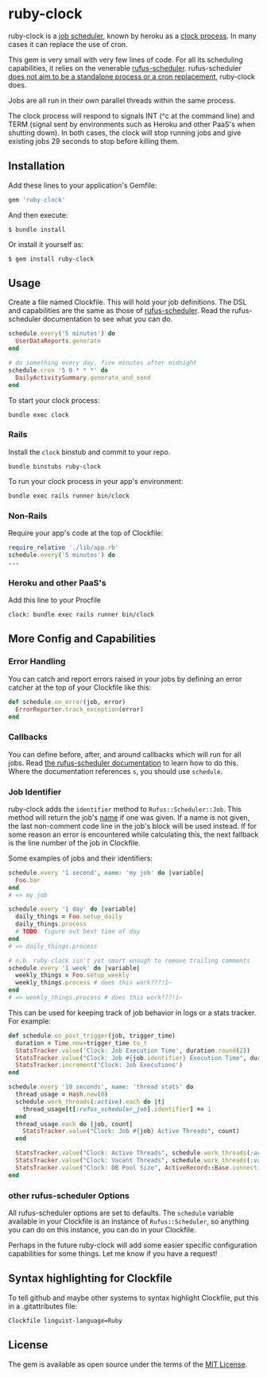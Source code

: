 # ruby-clock

ruby-clock is a [job scheduler](https://en.wikipedia.org/wiki/Job_scheduler),
known by heroku as a [clock process](https://devcenter.heroku.com/articles/scheduled-jobs-custom-clock-processes).
In many cases it can replace the use of cron.

This gem is very small with very few lines of code. For all its scheduling capabilities,
it relies on the venerable [rufus-scheduler](https://github.com/jmettraux/rufus-scheduler/).
rufus-scheduler
[does not aim to be a standalone process or a cron replacement](https://github.com/jmettraux/rufus-scheduler/issues/307),
ruby-clock does.

Jobs are all run in their own parallel threads within the same process.

The clock process will respond to signals INT (^c at the command line) and
TERM (signal sent by environments such as Heroku and other PaaS's when shutting down).
In both cases, the clock will stop running jobs and give existing jobs 29 seconds
to stop before killing them.

## Installation

Add these lines to your application's Gemfile:

```ruby
gem 'ruby-clock'
```

And then execute:

    $ bundle install

Or install it yourself as:

    $ gem install ruby-clock

## Usage

Create a file named Clockfile. This will hold your job definitions.
The DSL and capabilities
are the same as those of [rufus-scheduler](https://github.com/jmettraux/rufus-scheduler/).
Read the rufus-scheduler documentation to see what you can do.

```ruby
schedule.every('5 minutes') do
  UserDataReports.generate
end

# do something every day, five minutes after midnight
schedule.cron '5 0 * * *' do
  DailyActivitySummary.generate_and_send
end
```

To start your clock process:

    bundle exec clock

### Rails

Install the `clock` binstub and commit to your repo.

    bundle binstubs ruby-clock

To run your clock process in your app's environment:

    bundle exec rails runner bin/clock

### Non-Rails

Require your app's code at the top of Clockfile:

```ruby
require_relative './lib/app.rb'
schedule.every('5 minutes') do
...
```

### Heroku and other PaaS's

Add this line to your Procfile

```
clock: bundle exec rails runner bin/clock
```

## More Config and Capabilities

### Error Handling

You can catch and report errors raised in your jobs by defining an error catcher at
the top of your Clockfile like this:

```ruby
def schedule.on_error(job, error)
  ErrorReporter.track_exception(error)
end
```

### Callbacks

You can define before, after, and around callbacks which will run for all jobs.
Read [the rufus-scheduler documentation](https://github.com/jmettraux/rufus-scheduler/#callbacks)
to learn how to do this. Where the documentation references `s`, you should use `schedule`.

### Job Identifier

ruby-clock adds the `identifier` method to `Rufus::Scheduler::Job`. This method will return the job's
[name](https://github.com/jmettraux/rufus-scheduler/#name--string) if one was given.
If a name is not given, the last non-comment code line in the job's block
will be used instead. If for some reason an error is encountered while calculating this, the next
fallback is the line number of the job in Clockfile.

Some examples of jobs and their identifiers:

```ruby
schedule.every '1 second', name: 'my job' do |variable|
  Foo.bar
end
# => my job

schedule.every '1 day' do |variable|
  daily_things = Foo.setup_daily
  daily_things.process
  # TODO: figure out best time of day
end
# => daily_things.process

# n.b. ruby-clock isn't yet smart enough to remove trailing comments
schedule.every '1 week' do |variable|
  weekly_things = Foo.setup_weekly
  weekly_things.process # does this work???!1~
end
# => weekly_things.process # does this work???!1~
```

This can be used for keeping track of job behavior in logs or a
stats tracker. For example:

```ruby
def schedule.on_post_trigger(job, trigger_time)
  duration = Time.now-trigger_time.to_t
  StatsTracker.value('Clock: Job Execution Time', duration.round(2))
  StatsTracker.value("Clock: Job #{job.identifier} Execution Time", duration.round(2))
  StatsTracker.increment('Clock: Job Executions')
end

schedule.every '10 seconds', name: 'thread stats' do
  thread_usage = Hash.new(0)
  schedule.work_threads(:active).each do |t|
    thread_usage[t[:rufus_scheduler_job].identifier] += 1
  end
  thread_usage.each do |job, count|
    StatsTracker.value("Clock: Job #{job} Active Threads", count)
  end

  StatsTracker.value("Clock: Active Threads", schedule.work_threads(:active).size)
  StatsTracker.value("Clock: Vacant Threads", schedule.work_threads(:vacant).size)
  StatsTracker.value("Clock: DB Pool Size", ActiveRecord::Base.connection_pool.connections.size)
end
```

### other rufus-scheduler Options

All rufus-scheduler options are set to defaults. The `schedule` variable
available in your Clockfile is an instance of `Rufus::Scheduler`,
so anything you can do on this instance, you can do in your Clockfile.

Perhaps in the future ruby-clock will add some easier specific configuration
capabilities for some things. Let me know if you have a request!

## Syntax highlighting for Clockfile

To tell github and maybe other systems to syntax highlight Clockfile, put this in a .gitattributes file:

```gitattributes
Clockfile linguist-language=Ruby
```


## License

The gem is available as open source under the terms of the [MIT License](https://opensource.org/licenses/MIT).
